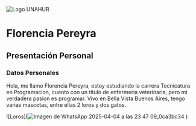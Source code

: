![Logo UNAHUR](./UNAHUR.png)

# Florencia Pereyra
## Presentación Personal

### Datos Personales
Hola, me llamo Florencia Pereyra, estoy estudiando la carrera Tecnicatura en Programacion, cuento con un titulo de enfermeria veterinaria, pero mi verdadera pasion es programar. Vivo en Bella Vista Buenos Aires, tengo varias mascotas, entre ellas 2 loros y dos gatos.

![Loros](![Imagen de WhatsApp 2025-04-04 a las 23 47 09_0ca3bc34](https://github.com/user-attachments/assets/3826c1ec-af23-45c6-9673-41d17d56a472)
)

